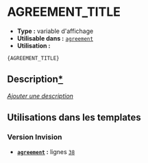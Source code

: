 # AGREEMENT_TITLE
* __Type :__ variable d'affichage
* __Utilisable dans :__ [`agreement`](../tpl/agreement.md#readme)
* __Utilisation :__

```smarty
{AGREEMENT_TITLE}
```

## Description[*](https://fa-tvars.appspot.com/var/AGREEMENT_TITLE)
[*Ajouter une description*](https://fa-tvars.appspot.com/var/AGREEMENT_TITLE)

## Utilisations dans les templates

### Version Invision
* __[`agreement`](../tpl/agreement.md#readme) :__ lignes [`38`](../src/invision/agreement.tpl#L38)

